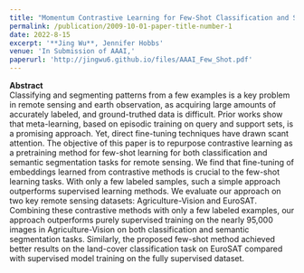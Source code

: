 ```yaml
---
title: "Momentum Contrastive Learning for Few-Shot Classification and Segmentation in Remote Sensing"
permalink: /publication/2009-10-01-paper-title-number-1
date: 2022-8-15
excerpt: '**Jing Wu**, Jennifer Hobbs'
venue: 'In Submission of AAAI,'
paperurl: 'http://jingwu6.github.io/files/AAAI_Few_Shot.pdf'
---
```


**Abstract** \
Classifying and segmenting patterns from a few examples is a key problem in remote sensing and earth observation, as acquiring large amounts of accurately labeled, and ground-truthed data is difficult. Prior works show that meta-learning, based on episodic training on query and support sets, is a promising approach. Yet, direct fine-tuning techniques have drawn scant attention. The objective of this paper is to repurpose contrastive learning as a pretraining method for few-shot learning for both classification and semantic segmentation tasks for remote sensing. We find that fine-tuning of embeddings learned from contrastive methods is crucial to the few-shot learning tasks. With only a few labeled samples, such a simple approach outperforms supervised learning methods. We evaluate our approach on two key remote sensing datasets: Agriculture-Vision and EuroSAT. Combining these contrastive methods with only a few labeled examples, our approach outperforms purely supervised training on the nearly 95,000 images in Agriculture-Vision on both classification and semantic segmentation tasks. Similarly, the proposed few-shot method achieved better results on the land-cover classification task on EuroSAT compared with supervised model training on the fully supervised dataset.
